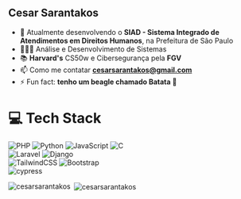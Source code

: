 <h2 align="left">Cesar Sarantakos</h2>

- 🔭 Atualmente desenvolvendo o **SIAD - Sistema Integrado de Atendimentos em Direitos Humanos**, na Prefeitura de São Paulo
- 👩🏻‍💻 Análise e Desenvolvimento de Sistemas
- 📚 **Harvard's** CS50w e Cibersegurança pela **FGV**
- 📫 Como me contatar **cesarsarantakos@gmail.com**
- ⚡ Fun fact: **tenho um beagle chamado Batata 🐶**

# 💻 Tech Stack
![PHP](https://img.shields.io/badge/php-%23777BB4.svg?style=for-the-badge&logo=php&logoColor=white)
![Python](https://img.shields.io/badge/python-3670A0?style=for-the-badge&logo=python&logoColor=ffdd54)
![JavaScript](https://img.shields.io/badge/javascript-%23323330.svg?style=for-the-badge&logo=javascript&logoColor=%23F7DF1E)
![C](https://img.shields.io/badge/c-%2300599C.svg?style=for-the-badge&logo=c&logoColor=white) </br>
![Laravel](https://img.shields.io/badge/laravel-%23FF2D20.svg?style=for-the-badge&logo=laravel&logoColor=white)
![Django](https://img.shields.io/badge/django-%23092E20.svg?style=for-the-badge&logo=django&logoColor=white) </br>
![TailwindCSS](https://img.shields.io/badge/tailwindcss-%2338B2AC.svg?style=for-the-badge&logo=tailwind-css&logoColor=white)
![Bootstrap](https://img.shields.io/badge/bootstrap-%238511FA.svg?style=for-the-badge&logo=bootstrap&logoColor=white) </br>
![cypress](https://img.shields.io/badge/-cypress-%23E5E5E5?style=for-the-badge&logo=cypress&logoColor=058a5e)

<p><img align="left" src="https://github-readme-stats.vercel.app/api/top-langs?username=cesarsarantakos&show_icons=true&theme=dark&hide_border=true&locale=en&layout=compact" alt="cesarsarantakos" /></p>

<p>&nbsp;<img align="center" src="https://github-readme-stats.vercel.app/api?username=cesarsarantakos&show_icons=true&theme=dark&hide_border=true&locale=en" alt="cesarsarantakos" /></p>

